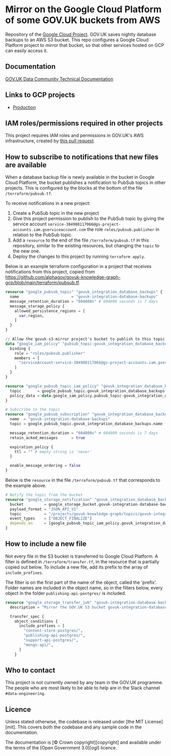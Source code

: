 # Mirror on the Google Cloud Platform of some GOV.UK buckets from AWS

Repository of the [Google Cloud
Project](https://console.cloud.google.com/welcome?project=govuk-s3-mirror).
GOV.UK saves nightly database backups to an AWS S3 bucket.  This repo configures
a Google Cloud Platform project to mirror that bucket, so that other services
hosted on GCP can easily access it.

## Documentation

[GOV.UK Data Community Technical Documentation](https://docs.data-community.publishing.service.gov.uk/analysis/govgraph/pipeline-v2/)

## Links to GCP projects

* [Production](https://console.cloud.google.com/welcome?project=govuk-s3-mirror)

## IAM roles/permissions required in other projects

This project requires IAM roles and permissions in GOV.UK's AWS infrastructure, created
by [this pull request](https://github.com/alphagov/govuk-aws/pull/1630).

## How to subscribe to notifications that new files are available

When a database backup file is newly available in the bucket in Google Cloud
Platform, the bucket publishes a notification to PubSub topics in other
projects.  This is configured by the blocks at the bottom of the file
`/terraform/pubsub.tf`.

To receive notifications in a new project:

1. Create a PubSub topic in the new project
2. Give this project permission to publish to the PubSub topic by giving the
   service account
   `service-384988117066@gs-project-accounts.iam.gserviceaccount.com` the role
   `roles/pubsub.publisher` in relation to the PubSub topic.
3. Add a `resource` to the end of the file `/terraform/pubsub.tf` in this
   repository, similar to the existing resources, but changing the `topic` to
   the new one.
4. Deploy the changes to this project by running `terraform apply`.

Below is an example terraform configuration in a project that receives notifications from
this project, copied from
https://github.com/alphagov/govuk-knowledge-graph-gcp/blob/main/terraform/pubsub.tf.

```terraform
resource "google_pubsub_topic" "govuk_integration_database_backups" {
  name                       = "govuk-integration-database-backups"
  message_retention_duration = "604800s" # 604800 seconds is 7 days
  message_storage_policy {
    allowed_persistence_regions = [
      var.region,
    ]
  }
}

// Allow the govuk-s3-mirror project's bucket to publish to this topic
data "google_iam_policy" "pubsub_topic-govuk_integration_database_backups" {
  binding {
    role = "roles/pubsub.publisher"
    members = [
      "serviceAccount:service-384988117066@gs-project-accounts.iam.gserviceaccount.com"
    ]
  }
}

resource "google_pubsub_topic_iam_policy" "govuk_integration_database_backups" {
  topic       = google_pubsub_topic.govuk_integration_database_backups.name
  policy_data = data.google_iam_policy.pubsub_topic-govuk_integration_database_backups.policy_data
}

# Subscribe to the topic
resource "google_pubsub_subscription" "govuk_integration_database_backups" {
  name  = "govuk-integration-database-backups"
  topic = google_pubsub_topic.govuk_integration_database_backups.name

  message_retention_duration = "604800s" # 604800 seconds is 7 days
  retain_acked_messages      = true

  expiration_policy {
    ttl = "" # empty string is 'never'
  }

  enable_message_ordering = false
}
```

Below is the `resource` in the file `/terraform/pubsub.tf` that corresponds to
the example above.

```terraform
# Notify the topic from the bucket
resource "google_storage_notification" "govuk_integration_database_backups-govuk_knowledge_graph" {
  bucket         = google_storage_bucket.govuk-integration-database-backups.name
  payload_format = "JSON_API_V1"
  topic          = "/projects/govuk-knowledge-graph/topics/govuk-integration-database-backups"
  event_types    = ["OBJECT_FINALIZE"]
  depends_on     = [google_pubsub_topic_iam_policy.govuk_integration_database_backups]
}
```

## How to include a new file

Not every file in the S3 bucket is transferred to Google Cloud Platform.  A
filter is defined in `/terraform/transfer.tf`, in the resource that is partially
copied out below. To include a new file, add its prefix to the array of
`include_prefixes`.

The filter is on the first part of the name of the object, called the 'prefix'.
Folder names are included in the object name, so in the filters below, every
object in the folder `publishing-api-postgres/` is included.

```terraform
resource "google_storage_transfer_job" "govuk-integration-database-backups" {
  description = "Mirror the GOV.UK S3 bucket govuk-integration-database-backups"

  transfer_spec {
    object_conditions {
      include_prefixes = [
        "content-store-postgres/",
        "publishing-api-postgres/",
        "support-api-postgres/",
        "mongo-api/",
      ]
    }
```

## Who to contact

This project is not currently owned by any team in the GOV.UK programme. The
people who are most likely to be able to help are in the Slack channel
`#data-engineering`.

## Licence

Unless stated otherwise, the codebase is released under [the MIT License][mit].
This covers both the codebase and any sample code in the documentation.

The documentation is [© Crown copyright][copyright] and available under the terms
of the [Open Government 3.0][ogl] licence.

